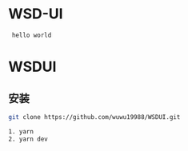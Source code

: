 # WSD-UI

```vue
 hello world
```

# WSDUI

## 安装

```bash
git clone https://github.com/wuwu19988/WSDUI.git

1. yarn
2. yarn dev

```


